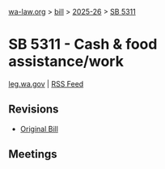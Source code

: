 [wa-law.org](/) > [bill](/bill/) > [2025-26](/bill/2025-26/) > [SB 5311](/bill/2025-26/sb/5311/)

# SB 5311 - Cash & food assistance/work
[leg.wa.gov](https://app.leg.wa.gov/billsummary?BillNumber=5311&Year=2025&Initiative=false) | [RSS Feed](./rss.xml)

## Revisions
* [Original Bill](1/)

## Meetings